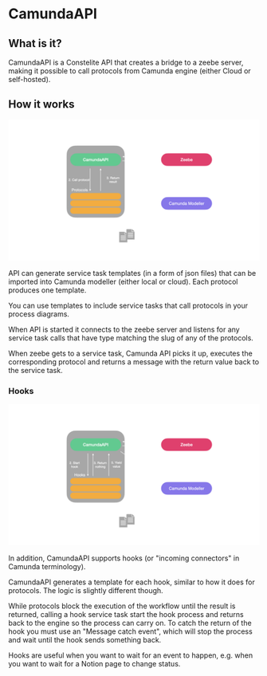 # CamundaAPI

## What is it?

CamundaAPI is a Constelite API that creates a bridge to a zeebe server, making it possible to call protocols from Camunda engine (either Cloud or self-hosted).

## How it works

![camunda_api_protocols](../img/camunda/camunda_api_protocols.png)

API can generate service task templates (in a form of json files) that can be imported into Camunda modeller (either local or cloud). Each protocol produces one template.

You can use templates to include service tasks that call protocols in your process diagrams.

When API is started it connects to the zeebe server and listens for any service task calls that have type matching the slug of any of the protocols.

When zeebe gets to a service task, Camunda API picks it up, executes the corresponding protocol and returns a message with the return value back to the service task.

### Hooks

![camunda_api_protocols](../img/camunda/camunda_api_hooks.png)

In addition, CamundaAPI supports hooks (or "incoming connectors" in Camunda terminology).

CamundaAPI generates a template for each hook, similar to how it does for protocols. The logic is slightly different though.

While protocols block the execution of the workflow until the result is returned, calling a hook service task start the hook process and returns back to the engine so the process can carry on. To catch the return of the hook you must use an "Message catch event", which will stop the process and wait until the hook sends something back.

Hooks are useful when you want to wait for an event to happen, e.g. when you want to wait for a Notion page to change status.
